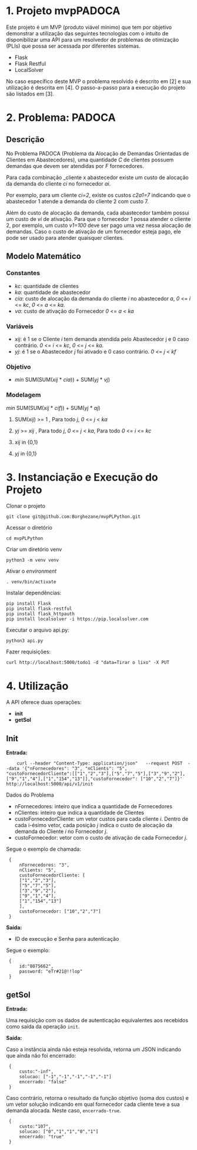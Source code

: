 # 1. Projeto mvpPADOCA

Este projeto é um MVP (produto viável mínimo) que tem por objetivo demonstrar a utilização das seguintes tecnologias com o intuito de disponibilizar uma API para um resolvedor de problemas de otimização (PLIs) que possa ser acessada por diferentes sistemas. 

- Flask
- Flask Restful
- LocalSolver

No caso específico deste MVP o problema resolvido é descrito em [2] e sua utilização é descrita em [4]. O passo-a-passo para a execução do projeto são listados em [3].

# 2. Problema: PADOCA

## Descrição

No Problema PADOCA (Problema da Alocação de Demandas Orientadas de Clientes em Abastecedores), uma quantidade _C_ de clientes possuem demandas que devem ser atendidas por _F_ fornecedores. 

Para cada combinação _cliente x abastecedor existe um custo de alocação da demanda do cliente _ci_ no fornecedor _ai_.

Por exemplo, para um cliente _ci=2_, existe os custos _c2a1=7_ indicando que o abastecedor 1 atende a demanda do cliente 2 com custo 7.

Além do custo de alocação da demanda, cada abastecedor também possui um custo de _vi_ de ativação. Para que o fornecedor 1 possa atender o cliente 2, por exemplo, um custo _v1=100_ deve ser pago uma vez nessa alocação de demandas. Caso o custo de ativação de um fornecedor esteja pago, ele pode ser usado para atender quaisquer clientes. 


## Modelo Matemático

### Constantes

- _kc_: quantidade de clientes
- _ka_: quantidade de abastecedor
- _cia_: custo de alocação da demanda do cliente _i_ no abastecedor _a_, _0_ <= _i_ <= _kc_, _0_ <= _a_ <= _ka_.
- _va_: custo de ativação do Fornecedor _0_ <= _a_ < _ka_

### Variáveis

- _xij_: é 1 se o Cliente _i_ tem demanda atendida pelo Abastecedor j e 0 caso contrário.  _0_ <= _i_ <= _kc_, _0_ <= _j_ <= _ka_.
- _yj_: é 1 se o Abastecedor _j_ foi ativado e 0 caso contrário. _0_ <= _j_ < _kf_

### Objetivo

- _min_ SUM(SUM(_xij_ * _cia_)) +  SUM(_yj_ * _vj_) 


### Modelagem

_min_ SUM(SUM(_xij_ * _cif_)) +  SUM(_yj_ * _aj_) 

1. SUM(_xij_) >= 1  , Para todo _j_, _0_ <= _j_ < _ka_

1. _yj_ >= _xij_    , Para todo _j_, _0_ <= _j_ < _ka_, Para todo _0_ <= _i_ <= _kc_

1. _xij_ in {0,1}

1. _yj_ in {0,1}


# 3. Instanciação e Execução do Projeto

Clonar o projeto

    git clone git@github.com:Borghezane/mvpPLPython.git

Acessar o diretório

    cd mvpPLPython

Criar um diretório venv

    python3 -m venv venv

Ativar o _environment_

    . venv/bin/activate

Instalar dependências:

    pip install Flask
    pip install flask-restful
    pip install flask_httpauth
    pip install localsolver -i https://pip.localsolver.com

Executar o arquivo api.py:

    python3 api.py

Fazer requisições:

    curl http://localhost:5000/todo1 -d "data=Tirar o lixo" -X PUT


# 4. Utilização

A API oferece duas operações:

- **init**
- **getSol**

## Init

**Entrada:**


        curl --header "Content-Type: application/json"   --request POST  --data '{"nFornecedores": "3", "nClients": "5", "custoFornecedorCliente":[["1","2","3"],["5","7","5"],["3","9","2"],["9","1","4"],["1","154","13"]],"custoFornecedor": ["10","2","7"]}'   http://localhost:5000/api/v1/init

Dados do Problema

- nFornecedores: inteiro que indica a quantidade de Fornecedores
- nClientes: inteiro que indica a quantidade de Clientes
- custoFornecedorCliente: um vetor custos para cada cliente _i_. Dentro de cada i-ésimo vetor, cada posição _j_ indica o custo de alocação da demanda do Cliente _i_ no Fornecedor _j_.
- custoFornecedor: vetor com o custo de ativação de cada Fornecedor _j_.

Segue o exemplo de chamada:

	 {
	     nFornecedores: "3",
	     nClients: "5",
	     custoFornecedorCliente: [
		 ["1","2","3"],
		 ["5","7","5"],
		 ["3","9","2"],
		 ["9","1","4"],
		 ["1","154","13"]
	     ],
	     custoFornecedor: ["10","2","7"]
	 }

	


**Saída:**

- ID de execução e Senha para autenticação

Segue o exemplo:

     {
 	     id:"8075662",
	     password: "eTr#21@!!lop"
	 }


## getSol

**Entrada:**

Uma requisição com os dados de autenticação equivalentes aos recebidos como saída da operação `init`.


**Saída:**

Caso a instância ainda não esteja resolvida, retorna um JSON indicando que ainda não foi encerrado:
	

	 {
	     custo:"-inf",
	     solucao: ["-1","-1","-1","-1","-1"]
	     encerrado: "false"
	 }

Caso contrário, retorna o resultado da função objetivo (soma dos custos) e um vetor solução indicando em qual fornecedor cada cliente teve a sua demanda alocada. Neste caso, `encerrado-true`.

 	 {
	     custo:"107",
	     solucao: ["0","1","1","0","1"]
	     encerrado: "true"
	 }



